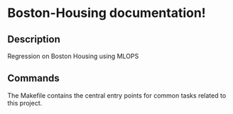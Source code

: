 # Boston-Housing documentation!

## Description

Regression on Boston Housing using MLOPS

## Commands

The Makefile contains the central entry points for common tasks related to this project.

